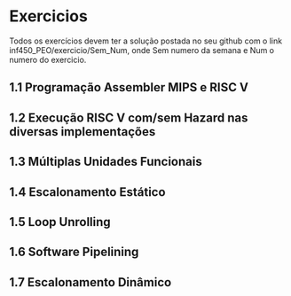 # Exercicios

Todos os exercícios devem ter a solução postada no seu github com o link  inf450_PEO/exercicio/Sem_Num, 
onde Sem numero da semana e  Num o numero do exercicio.

## 1.1 Programação Assembler MIPS e RISC V

## 1.2 Execução RISC V com/sem Hazard nas diversas implementações

## 1.3 Múltiplas Unidades Funcionais

## 1.4 Escalonamento Estático

## 1.5 Loop Unrolling

## 1.6 Software Pipelining

## 1.7 Escalonamento Dinâmico

